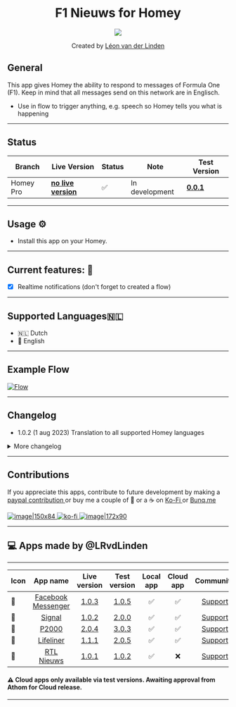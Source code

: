 
<h1 align="center">F1 Nieuws for Homey</h1>

<p align="center">
  <a href="https://homey.app/nl-nl/apps/author/5d4da77a2c836a50f6936070/page/0/">
    <img src="(https://d3cm515ijfiu6w.cloudfront.net/wp-content/uploads/2022/04/10072341/Max-Verstappen-ahead-of-Mercedes-and-Red-Bull-planetF1.jpg)" />
  </a>
</p>


<p align="center">Created by <a href="https://homey.app/nl-nl/apps/author/5d4da77a2c836a50f6936070/page/0/">Léon van der Linden</a></p> 
  

## General
This app gives Homey the ability to respond to messages of Formula One (F1).
Keep in mind that all messages send on this network are in Englisch.

- Use in flow to trigger anything, e.g. speech so Homey tells you what is happening

---


## Status

|Branch|Live Version|Status|Note| Test Version |
| --- | --- | --- | --- | --- |
|Homey Pro|**[no live version](https://homey.app/nl-nl/app/nl.lrvdlinden.rtl-nieuws/rtl-nieuws)**|:white_check_mark:|In development| **[0.0.1](https://homey.app/nl-nl/app/nl.lrvdlinden.rtl-nieuws/rtl-nieuws/test)** |


---

## Usage ⚙
- Install this app on your Homey.

---

## Current features: 🔧

- [x] Realtime notifications (don't forget to created a flow)

---

## Supported Languages:netherlands:
- 🇳🇱 Dutch
- 🏴󠁧󠁢󠁥󠁮󠁧󠁿 English

  
---

## Example Flow
[![Flow](https://flow-api.athom.com/api/flow/m9p7DC/image)](https://homey.app/f/m9p7DC/)

---
## Changelog
- 1.0.2 (1 aug 2023) Translation to all supported Homey languages


<details>
<summary>More changelog</summary>

<br><br>
<pre>
- 1.0.1 (31 jul 2023) First Release
- 1.0.0 (31 jul 2023) First Release
- 0.0.6 TEST (29 jul 2023) Feed improvements by @martijnpoppen
- 0.0.5 TEST (29 jul 2023) Prepairing documents
- 0.0.4 (29 jul 2023) Feed improvements by @martijnpoppen
- 0.0.3 (29 jul 2023) Trigger card translation
- 0.0.2 (29 jul 2023) Bug fix
- 0.0.1 (29 jul 2023) Initianal Release
</pre>
</details>


---
  

## Contributions 

If you appreciate this apps, contribute to future development by making a [paypal contribution ](https://www.paypal.me/lrvdlinden)
or buy me a couple of :beers: or a :coffee: on [Ko-Fi ](https://ko-fi.com/lrvdlinden_homey#checkoutModal) or [Bunq.me ](https://bunq.me/lrvdlinden)

[![image|150x84](upload://5Rtagdo7TObzh9u8haIuXaXBJbc) ](https://paypal.me/lrvdlinden) [![ko-fi](https://ko-fi.com/img/githubbutton_sm.svg) ](https://ko-fi.com/lrvdlinden_homey#checkoutModal)[![image|172x90](upload://iSgqkM7Zaw5s5hwVVnAqXNDQLG9) ](https://bunq.me/lrvdlinden)


---
## 💻 Apps made by @LRvdLinden
---
| Icon | App name | Live version | Test version | Local app | Cloud app | Community |
|------|:--------------:|:-------:|:-------:|:-------:|:-------:|:-------:|
| 💬 | [Facebook Messenger](https://homey.app/nl-nl/app/nl.lrvdlinden.fb/Facebook-Messenger/test/)| [1.0.3](https://homey.app/nl-nl/app/nl.lrvdlinden.fb/Facebook-Messenger/)| [1.0.5](https://homey.app/nl-nl/app/nl.lrvdlinden.fb/Facebook-Messenger/test)| ✅ | ✅ | [Support](https://community.homey.app/t/app-pro-facebook-messenger-coming-soon/84702) |
| 💬 | [Signal](https://homey.app/nl-nl/app/nl.lrvdlinden.signal/test/) | [1.0.2](https://homey.app/nl-nl/app/nl.lrvdlinden.signal/) | [2.0.0](https://homey.app/nl-nl/app/nl.lrvdlinden.signal/test/) | ✅ | ✅ | [Support](https://community.homey.app/t/app-pro-signal-messenger/83624) |
| 🚨 | [P2000](https://homey.app/nl-nl/app/nl.lrvdlinden.p2000/test/) | [2.0.4](https://homey.app/nl-nl/app/nl.lrvdlinden.p2000/) | [3.0.3](https://homey.app/nl-nl/app/nl.lrvdlinden.p2000/test/) | ✅ | ✅ | [Support](https://community.homey.app/t/app-pro-p2000/83738) |
| 🚁 | [Lifeliner](https://homey.app/nl-nl/app/nl.lrvdlinden.lifeliner/test/) |[1.1.1](https://homey.app/nl-nl/app/nl.lrvdlinden.lifeliner/) | [2.0.5](https://homey.app/nl-nl/app/nl.lrvdlinden.lifeliner/test/) |✅ | ✅ | [Support](https://community.homey.app/t/app-pro-lifeline-alerts-for-homey/83742) |
| 📰 | [RTL Nieuws](https://homey.app/nl-nl/app/nl.lrvdlinden.rtl-nieuws/rtl-nieuws/test) |[1.0.1](https://homey.app/nl-nl/app/nl.lrvdlinden.rtl-nieuws/rtl-nieuws/test) | [1.0.2](https://homey.app/nl-nl/app/nl.lrvdlinden.rtl-nieuws/rtl-nieuws/test) |✅ | ❌ | [Support](https://community.homey.app/t/app-pro-rtl-nieuws-for-homey/85531) |

#### ⚠️ Cloud apps only available via test versions. Awaiting approval from Athom for Cloud release. 
---

